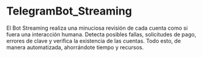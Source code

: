 # TelegramBot_Streaming
El Bot Streaming realiza una minuciosa revisión de cada cuenta como si fuera una interacción humana. Detecta posibles fallas, solicitudes de pago, errores de clave y verifica la existencia de las cuentas. Todo esto, de manera automatizada, ahorrándote tiempo y recursos. 
